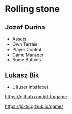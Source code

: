 # Rolling stone

## Jozef Durina

* Assets
* Own Terrain
* Player Control 
* Game Manager
* Some Buttons

## Lukasz Bik

* UI(user interface)


https://github.com/jd-tu/game

https://jd-tu.github.io/game/
